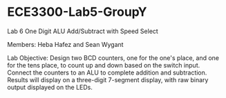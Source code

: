 # ECE3300-Lab5-GroupY
Lab 6 One Digit ALU Add/Subtract with Speed Select

Members: Heba Hafez and Sean Wygant

Lab Objective: Design two BCD counters, one for the one's place, and one for the tens place, to count up and down based on the switch input. Connect the counters to an ALU to complete addition and subtraction. Results will display on a three-digit 7-segment display, with raw binary output displayed on the LEDs.



